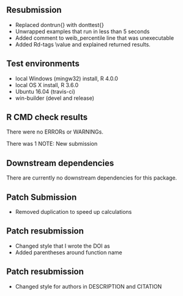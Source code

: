 ## Resubmission
* Replaced dontrun{} with donttest{}
* Unwrapped examples that run in less than 5 seconds
* Added comment to weib_percentile line that was unexecutable
* Added Rd-tags \value and explained returned results.

## Test environments
* local Windows (mingw32) install, R 4.0.0
* local OS X install, R 3.6.0
* Ubuntu 16.04 (travis-ci)
* win-builder (devel and release)

## R CMD check results
There were no ERRORs or WARNINGs.

There was 1 NOTE:
New submission

## Downstream dependencies
There are currently no downstream dependencies for this package.

## Patch Submission
* Removed duplication to speed up calculations

## Patch resubmission
* Changed style that I wrote the DOI as
* Added parentheses around function name

## Patch resubmission
* Changed style for authors in DESCRIPTION and CITATION
